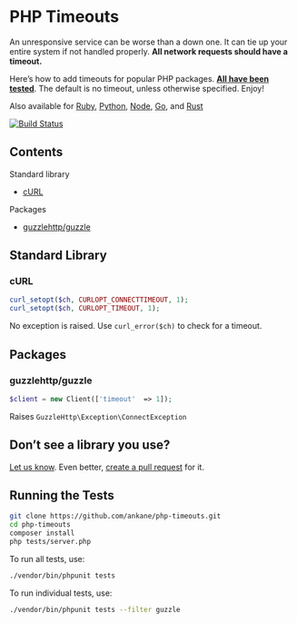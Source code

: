 # PHP Timeouts

An unresponsive service can be worse than a down one. It can tie up your entire system if not handled properly. **All network requests should have a timeout.**

Here’s how to add timeouts for popular PHP packages. **[All have been tested](tests)**. The default is no timeout, unless otherwise specified. Enjoy!

Also available for [Ruby](https://github.com/ankane/the-ultimate-guide-to-ruby-timeouts), [Python](https://github.com/ankane/python-timeouts), [Node](https://github.com/ankane/node-timeouts), [Go](https://github.com/ankane/go-timeouts), and [Rust](https://github.com/ankane/rust-timeouts)

[![Build Status](https://github.com/ankane/php-timeouts/workflows/build/badge.svg?branch=master)](https://github.com/ankane/php-timeouts/actions)

## Contents

Standard library

- [cURL](#curl)

Packages

- [guzzlehttp/guzzle](#guzzlehttp-guzzle)

## Standard Library

### cURL

```php
curl_setopt($ch, CURLOPT_CONNECTTIMEOUT, 1);
curl_setopt($ch, CURLOPT_TIMEOUT, 1);
```

No exception is raised. Use `curl_error($ch)` to check for a timeout.

## Packages

### guzzlehttp/guzzle

```php
$client = new Client(['timeout'  => 1]);
```

Raises `GuzzleHttp\Exception\ConnectException`

## Don’t see a library you use?

[Let us know](https://github.com/ankane/php-timeouts/issues/new). Even better, [create a pull request](https://github.com/ankane/php-timeouts/pulls) for it.

## Running the Tests

```sh
git clone https://github.com/ankane/php-timeouts.git
cd php-timeouts
composer install
php tests/server.php
```

To run all tests, use:

```sh
./vendor/bin/phpunit tests
```

To run individual tests, use:

```sh
./vendor/bin/phpunit tests --filter guzzle
```
